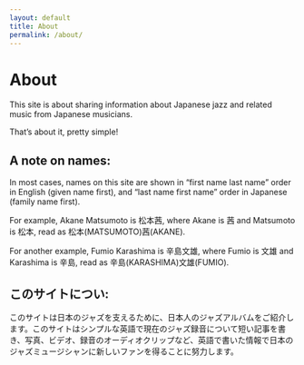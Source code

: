 ```yaml
---
layout: default
title: About
permalink: /about/
---
```

# About

This site is about sharing information about Japanese jazz and related music from Japanese musicians.

That’s about it, pretty simple!


## A note on names:

In most cases, names on this site are shown in “first name last name” order in English (given name first), and “last name first name” order in Japanese (family name first).

For example, Akane Matsumoto is 松本茜, where Akane is 茜 and Matsumoto is 松本, read as 松本(MATSUMOTO)茜(AKANE).

For another example, Fumio Karashima is 辛島文雄, where Fumio is 文雄 and Karashima is 辛島, read as 辛島(KARASHIMA)文雄(FUMIO).

## このサイトについ:

このサイトは日本のジャズを支えるために、日本人のジャズアルバムをご紹介します。このサイトはシンプルな英語で現在のジャズ録音について短い記事を書き、写真、ビデオ、録音のオーディオクリップなど、英語で書いた情報で日本のジャズミュージシャンに新しいファンを得ることに努力します。

